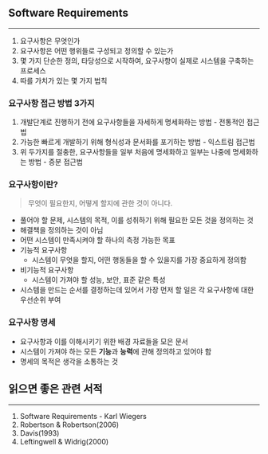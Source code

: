## Software Requirements

***

1. 요구사항은 무엇인가
2. 요구사항은 어떤 행위들로 구성되고 정의할 수 있는가
3. 몇 가지 단순한 정의, 타당성으로 시작하여, 요구사항이 실제로 시스템을 구축하는 프로세스
4. 따를 가치가 있는 몇 가지 법칙



### 요구사항 접근 방법 3가지

1. 개발단계로 진행하기 전에 요구사항들을 자세하게 명세화하는 방법 - 전통적인 접근법
2. 가능한 빠르게 개발하기 위해 형식성과 문서화를 포기하는 방법 - 익스트림 접근법
3. 위 두가지를 절충한, 요구사항들을 일부 처음에 명세화하고 일부는 나중에 명세화하는 방법 - 증분 접근법



### 요구사항이란?

> 무엇이 필요한지, 어떻게 할지에 관한 것이 아니다.

- 풀어야 할 문제, 시스템의 목적, 이를 성취하기 위해 필요한 모든 것을 정의하는 것
- 해결책을 정의하는 것이 아님
- 어떤 시스템이 만족시켜야 할 하나의 측정 가능한 목표
- 기능적 요구사항
  - 시스템이 무엇을 할지, 어떤 행동들을 할 수 있을지를 가장 중요하게 정의함
- 비기능적 요구사항
  - 시스템이 가져야 할 성능, 보안, 표준 같은 특성
- 시스템을 만드는 순서를 결정하는데 있어서 가장 먼저 할 일은 각 요구사항에 대한 우선순위 부여



### 요구사항 명세

- 요구사항과 이를 이해시키기 위한 배경 자료들을 모은 문서
- 시스템이 가져야 하는 모든 **기능**과 **능력**에 관해 정의하고 있어야 함
- 명세의 목적은 생각을 소통하는 것





## 읽으면 좋은 관련 서적

***

1. Software Requirements - Karl Wiegers
2. Robertson & Robertson(2006)
3. Davis(1993)
4. Leftingwell & Widrig(2000)